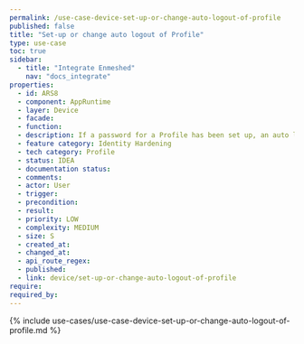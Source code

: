 ```yaml
---
permalink: /use-case-device-set-up-or-change-auto-logout-of-profile
published: false
title: "Set-up or change auto logout of Profile"
type: use-case
toc: true
sidebar:
  - title: "Integrate Enmeshed"
    nav: "docs_integrate"
properties:
  - id: ARS8
  - component: AppRuntime
  - layer: Device
  - facade:
  - function:
  - description: If a password for a Profile has been set up, an auto logout can be enabled.
  - feature category: Identity Hardening
  - tech category: Profile
  - status: IDEA
  - documentation status:
  - comments:
  - actor: User
  - trigger:
  - precondition:
  - result:
  - priority: LOW
  - complexity: MEDIUM
  - size: S
  - created_at:
  - changed_at:
  - api_route_regex:
  - published:
  - link: device/set-up-or-change-auto-logout-of-profile
require:
required_by:
---
```


{% include use-cases/use-case-device-set-up-or-change-auto-logout-of-profile.md %}
